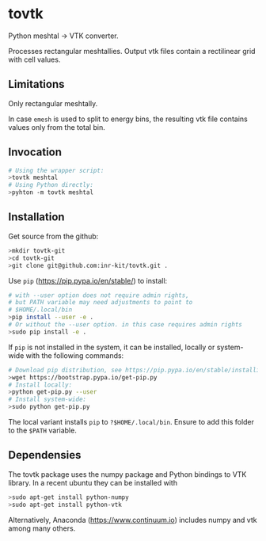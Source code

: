 # tovtk
Python meshtal -> VTK converter.

Processes rectangular meshtallies. Output vtk files contain a rectilinear grid with cell values.

## Limitations
Only rectangular meshtally. 

In case `emesh` is used to split to energy bins, the resulting vtk file
contains values only from the total bin.

## Invocation

```bash
# Using the wrapper script:
>tovtk meshtal
# Using Python directly:
>pyhton -m tovtk meshtal
```

## Installation
Get source from the github:
```bash
>mkdir tovtk-git
>cd tovtk-git
>git clone git@github.com:inr-kit/tovtk.git .
```
Use `pip` (https://pip.pypa.io/en/stable/) to install:
```bash
# with --user option does not require admin rights, 
# but PATH variable may need adjustments to point to 
# $HOME/.local/bin
>pip install --user -e .
# Or without the --user option. in this case requires admin rights
>sudo pip install -e .
```
If `pip` is not installed in the system, it can be installed, locally or system-wide with the following commands:

```bash
# Download pip distribution, see https://pip.pypa.io/en/stable/installing/
>wget https://bootstrap.pypa.io/get-pip.py
# Install locally:
>python get-pip.py --user
# Install system-wide:
>sudo python get-pip.py
```
The local variant installs `pip` to `?$HOME/.local/bin`. Ensure to add this folder to the `$PATH` variable.

## Dependensies
The tovtk package uses the numpy package and Python bindings to VTK library. In
a recent ubuntu they can be installed with 
```bash
>sudo apt-get install python-numpy
>sudo apt-get install python-vtk
```

Alternatively, Anaconda (https://www.continuum.io) includes numpy and vtk among many others.


